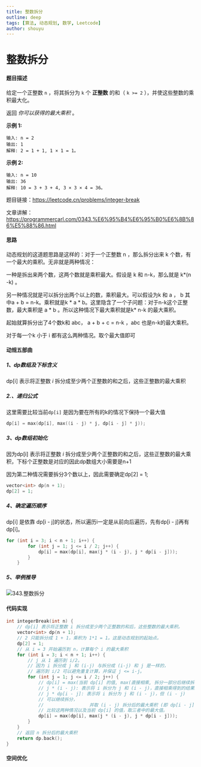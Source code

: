 ```yaml
---
title: 整数拆分
outline: deep
tags: [算法, 动态规划, 数学, Leetcode]
author: shouyu
---
```


# 整数拆分

#### 题目描述

给定一个正整数 `n` ，将其拆分为 `k` 个 **正整数** 的和（ `k >= 2` ），并使这些整数的乘积最大化。

返回 *你可以获得的最大乘积* 。



**示例 1:**

```
输入: n = 2
输出: 1
解释: 2 = 1 + 1, 1 × 1 = 1。
```

**示例 2:**

```
输入: n = 10
输出: 36
解释: 10 = 3 + 3 + 4, 3 × 3 × 4 = 36。
```

题目链接：https://leetcode.cn/problems/integer-break

文章讲解：https://programmercarl.com/0343.%E6%95%B4%E6%95%B0%E6%8B%86%E5%88%86.html

#### 思路

动态规划的这道题思路是这样的：对于一个正整数 n ，那么拆分出来 k 个数，有一个最大的乘积。无非就是两种情况：

一种是拆出来两个数，这两个数就是乘积最大。假设是 k 和 n-k，那么就是 k*(n -k) 。

另一种情况就是可以拆分出两个以上的数，乘积最大。可以假设为k 和  a ， b  其中a + b = n-k。乘积就是k * a * b。这里隐含了一个子问题：对于n-k这个正整数，最大乘积是 a * b 。所以这种情况下最大乘积就是k* n-k 的最大乘积。

起始就算拆分出了4个数k和 abc， a + b + c = n-k ，a*b*c 也是n-k的最大乘积。

对于每一个k 小于 i 都有这么两种情况。取个最大值即可

#### 动规五部曲

##### 1、dp数组及下标含义

dp[i] 表示将正整数 *i* 拆分成至少两个正整数的和之后，这些正整数的最大乘积

##### 2.、递归公式

这里需要比较当前`dp[i]` 是因为要在所有的k的情况下保持一个最大值

```C++
dp[i] = max(dp[i], max((i - j) * j, dp[i - j] * j));
```

##### 3、dp数组初始化

因为dp[i] 表示将正整数 *i* 拆分成至少两个正整数的和之后，这些正整数的最大乘积，下标个正整数是对应的因此dp数组大小需要是n+1

因为第二种情况需要拆分3个数以上，因此需要确定dp[2] = 1;

```C++
vector<int> dp(n + 1);
dp[2] = 1;
```

##### 4、确定遍历顺序

dp[i] 是依靠 dp[i - j]的状态，所以遍历i一定是从前向后遍历，先有dp[i - j]再有dp[i]。

```C++
for (int i = 3; i < n + 1; i++) {
        for (int j = 1; j <= i / 2; j++) {
            dp[i] = max(dp[i], max(j * (i - j), j * dp[i - j]));
        }
    }
```

##### 5、举例推导

![343.整数拆分](https://images-xxueyu.oss-cn-shanghai.aliyuncs.com/20210104173021581.png)

#### 代码实现

```C++
int integerBreak(int n) {
    // dp[i] 表示将正整数 i 拆分成至少两个正整数的和后，这些整数的最大乘积。
    vector<int> dp(n + 1);
    // 2 只能拆分成 1 + 1，乘积为 1*1 = 1。这是动态规划的起始点。
    dp[2] = 1;
    // 从 i = 3 开始遍历到 n，计算每个 i 的最大乘积
    for (int i = 3; i < n + 1; i++) {
        // j 从 1 遍历到 i/2。
        // 因为 i 拆分成 j 和 (i-j) 与拆分成 (i-j) 和 j 是一样的，
        // 遍历到 i/2 可以避免重复计算，并保证 j <= i-j。
        for (int j = 1; j <= i / 2; j++) {
            // dp[i] = max(当前 dp[i] 的值, max(直接相乘, 拆分一部分后继续拆分))
            // j * (i - j): 表示将 i 拆分为 j 和 (i - j)，直接相乘得到的结果。
            // j * dp[i - j]: 表示将 i 拆分为 j 和 (i - j)，但 (i - j)
            // 可以继续拆分，
            //                 并取 (i - j) 拆分后的最大乘积 (即 dp[i - j])。
            // 比较这两种情况以及当前 dp[i] 的值，取三者中的最大值。
            dp[i] = max(dp[i], max(j * (i - j), j * dp[i - j]));
        }
    }
    // 返回 n 拆分后的最大乘积
    return dp.back();
}
```

#### 空间优化

```C++

```

